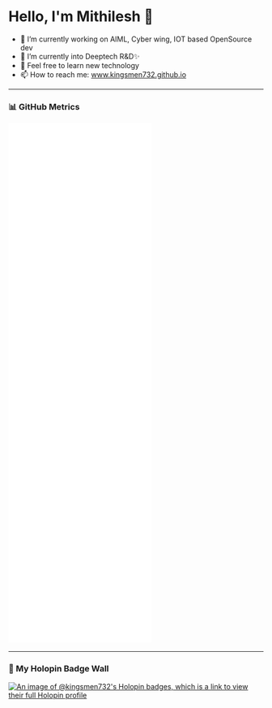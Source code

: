 # Hello, I'm Mithilesh 👋

- 🔭 I’m currently working on AIML, Cyber wing, IOT based OpenSource dev 
- 🌱 I’m currently into Deeptech R&D✨
- 💬 Feel free to learn new technology 
- 📫 How to reach me: www.kingsmen732.github.io

---

### 📊 GitHub Metrics

![Metrics](https://github.com/kingsmen732/kingsmen732/blob/generated/github-metrics.svg)

---

### 🏅 My Holopin Badge Wall

[![An image of @kingsmen732's Holopin badges, which is a link to view their full Holopin profile](https://holopin.me/kingsmen732)](https://holopin.io/@kingsmen732)

